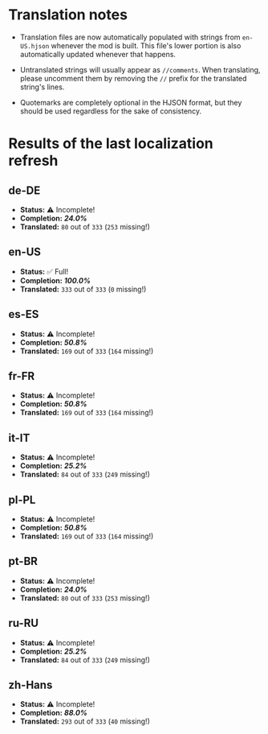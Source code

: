# Translation notes
- Translation files are now automatically populated with strings from `en-US.hjson` whenever the mod is built. This file's lower portion is also automatically updated whenever that happens.

- Untranslated strings will usually appear as `//comments`. When translating, please uncomment them by removing the `//` prefix for the translated string's lines.

- Quotemarks are completely optional in the HJSON format, but they should be used regardless for the sake of consistency.

# Results of the last localization refresh

## de-DE
- **Status:** ⚠️ Incomplete!
- **Completion:** ***24.0%***
- **Translated:** `80` out of `333` (`253` missing!)

## en-US
- **Status:** ✅ Full!
- **Completion:** ***100.0%***
- **Translated:** `333` out of `333` (`0` missing!)

## es-ES
- **Status:** ⚠️ Incomplete!
- **Completion:** ***50.8%***
- **Translated:** `169` out of `333` (`164` missing!)

## fr-FR
- **Status:** ⚠️ Incomplete!
- **Completion:** ***50.8%***
- **Translated:** `169` out of `333` (`164` missing!)

## it-IT
- **Status:** ⚠️ Incomplete!
- **Completion:** ***25.2%***
- **Translated:** `84` out of `333` (`249` missing!)

## pl-PL
- **Status:** ⚠️ Incomplete!
- **Completion:** ***50.8%***
- **Translated:** `169` out of `333` (`164` missing!)

## pt-BR
- **Status:** ⚠️ Incomplete!
- **Completion:** ***24.0%***
- **Translated:** `80` out of `333` (`253` missing!)

## ru-RU
- **Status:** ⚠️ Incomplete!
- **Completion:** ***25.2%***
- **Translated:** `84` out of `333` (`249` missing!)

## zh-Hans
- **Status:** ⚠️ Incomplete!
- **Completion:** ***88.0%***
- **Translated:** `293` out of `333` (`40` missing!)

